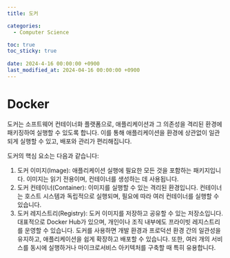 ```yaml
---
title: 도커

categories:
  - Computer Science

toc: true
toc_sticky: true
 
date: 2024-4-16 00:00:00 +0900
last_modified_at: 2024-04-16 00:00:00 +0900
---
```


# Docker

도커는 소프트웨어 컨테이너화 플랫폼으로, 애플리케이션과 그 의존성을 격리된 환경에 패키징하여 실행할 수 있도록 합니다. 이를 통해 애플리케이션을 환경에 상관없이 일관되게 실행할 수 있고, 배포와 관리가 편리해집니다.

도커의 핵심 요소는 다음과 같습니다:

1. 도커 이미지(Image): 애플리케이션 실행에 필요한 모든 것을 포함하는 패키지입니다. 이미지는 읽기 전용이며, 컨테이너를 생성하는 데 사용됩니다.
2. 도커 컨테이너(Container): 이미지를 실행할 수 있는 격리된 환경입니다. 컨테이너는 호스트 시스템과 독립적으로 실행되며, 필요에 따라 여러 컨테이너를 실행할 수 있습니다.
3. 도커 레지스트리(Registry): 도커 이미지를 저장하고 공유할 수 있는 저장소입니다. 대표적으로 Docker Hub가 있으며, 개인이나 조직 내부에도 프라이빗 레지스트리를 운영할 수 있습니다.
도커를 사용하면 개발 환경과 프로덕션 환경 간의 일관성을 유지하고, 애플리케이션을 쉽게 확장하고 배포할 수 있습니다. 또한, 여러 개의 서비스를 동시에 실행하거나 마이크로서비스 아키텍처를 구축할 때 특히 유용합니다.